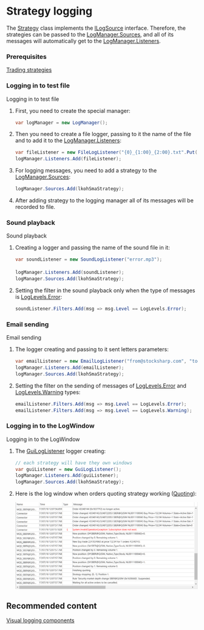 # Strategy logging

The [Strategy](../api/StockSharp.Algo.Strategies.Strategy.html) class implements the [ILogSource](../api/StockSharp.Logging.ILogSource.html) interface. Therefore, the strategies can be passed to the [LogManager.Sources](../api/StockSharp.Logging.LogManager.Sources.html), and all of its messages will automatically get to the [LogManager.Listeners](../api/StockSharp.Logging.LogManager.Listeners.html). 

### Prerequisites

[Trading strategies](Strategy.md)

### Logging in to test file

Logging in to test file

1. First, you need to create the special manager: 

   ```cs
   var logManager = new LogManager();
   ```
2. Then you need to create a file logger, passing to it the name of the file and to add it to the [LogManager.Listeners](../api/StockSharp.Logging.LogManager.Listeners.html): 

   ```cs
   var fileListener = new FileLogListener("{0}_{1:00}_{2:00}.txt".Put(DateTime.Now.Year, DateTime.Now.Month, DateTime.Now.Day));
   logManager.Listeners.Add(fileListener);
   ```
3. For logging messages, you need to add a strategy to the [LogManager.Sources](../api/StockSharp.Logging.LogManager.Sources.html): 

   ```cs
   logManager.Sources.Add(lkohSmaStrategy);
   ```
4. After adding strategy to the logging manager all of its messages will be recorded to file. 

### Sound playback

Sound playback

1. Creating a logger and passing the name of the sound file in it: 

   ```cs
   var soundListener = new SoundLogListener("error.mp3");
   						
   logManager.Listeners.Add(soundListener);
   logManager.Sources.Add(lkohSmaStrategy);
   ```
2. Setting the filter in the sound playback only when the type of messages is [LogLevels.Error](../api/StockSharp.Logging.LogLevels.Error.html): 

   ```cs
   soundListener.Filters.Add(msg => msg.Level == LogLevels.Error);
   ```

### Email sending

Email sending

1. The logger creating and passing to it sent letters parameters: 

   ```cs
   var emailListener = new EmailLogListener("from@stocksharp.com", "to@stocksharp.com");
   logManager.Listeners.Add(emailListener);
   logManager.Sources.Add(lkohSmaStrategy);
   ```
2. Setting the filter on the sending of messages of [LogLevels.Error](../api/StockSharp.Logging.LogLevels.Error.html) and [LogLevels.Warning](../api/StockSharp.Logging.LogLevels.Warning.html) types: 

   ```cs
   emailListener.Filters.Add(msg => msg.Level == LogLevels.Error);
   emailListener.Filters.Add(msg => msg.Level == LogLevels.Warning);
   ```

### Logging in to the LogWindow

Logging in to the LogWindow

1. The [GuiLogListener](../api/StockSharp.Xaml.GuiLogListener.html) logger creating: 

   ```cs
   // each strategy will have they own windows
   var guiListener = new GuiLogListener();
   logManager.Listeners.Add(guiListener);
   logManager.Sources.Add(lkohSmaStrategy);
   ```
2. Here is the log window when orders quoting strategy working ([Quoting](StrategyQuoting.md)): 

   ![strategylogging](../images/strategy_logging.png)

## Recommended content

[Visual logging components](GuiLogging.md)
